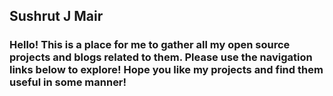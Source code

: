 ## Sushrut J Mair

### Hello! This is a place for me to gather all my open source projects and blogs related to them. Please use the navigation links below to explore! Hope you like my projects and find them useful in some manner!
